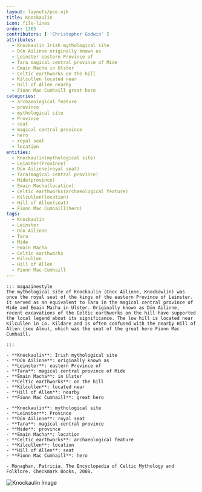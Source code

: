 ```yaml
---
layout: layouts/pce.njk
title: Knockaulin
icon: file-lines
order: 1365
contributors: [ 'Christopher Godwin' ]
attributes:
  - Knockaulin Irish mythological site
  - Dún Ailinne originally known as
  - Leinster eastern Province of
  - Tara magical central province of Mide
  - Emain Macha in Ulster
  - Celtic earthworks on the hill
  - Kilcullen located near
  - Hill of Allen nearby
  - Fionn Mac Cumhaill great hero
categories:
  - archaeological feature
  - province
  - mythological site
  - Province
  - seat
  - magical central province
  - hero
  - royal seat
  - location
entities:
  - Knockaulin(mythological site)
  - Leinster(Province)
  - Dún Ailinne(royal seat)
  - Tara(magical central province)
  - Mide(province)
  - Emain Macha(location)
  - Celtic earthworks(archaeological feature)
  - Kilcullen(location)
  - Hill of Allen(seat)
  - Fionn Mac Cumhaill(hero)
tags:
  - Knockaulin
  - Leinster
  - Dún Ailinne
  - Tara
  - Mide
  - Emain Macha
  - Celtic earthworks
  - Kilcullen
  - Hill of Allen
  - Fionn Mac Cumhaill
---
```

``` tab [group1:Info]
::: magazinestyle
The mythological site of Knockaulin (Cnoc Ailinne, Knockawlin) was once the royal seat of the kings of the eastern Province of Leinster. It served as an equivalent to Tara in the magical central province of Mide and Emain Macha in Ulster. Originally known as Dún Ailinne, recent excavations of the Celtic earthworks on the hill have supported the local legend about its significance. The low hill is located near Kilcullen in Co. Kildare and is often confused with the nearby Hill of Allen (see Almu), which was the seat of the great hero Fionn Mac Cumhaill.

:::
```
``` tab [group1:Attributes]
- **Knockaulin**: Irish mythological site
- **Dún Ailinne**: originally known as
- **Leinster**: eastern Province of
- **Tara**: magical central province of Mide
- **Emain Macha**: in Ulster
- **Celtic earthworks**: on the hill
- **Kilcullen**: located near
- **Hill of Allen**: nearby
- **Fionn Mac Cumhaill**: great hero
```
``` tab [group1:Entities]
- **Knockaulin**: mythological site
- **Leinster**: Province
- **Dún Ailinne**: royal seat
- **Tara**: magical central province
- **Mide**: province
- **Emain Macha**: location
- **Celtic earthworks**: archaeological feature
- **Kilcullen**: location
- **Hill of Allen**: seat
- **Fionn Mac Cumhaill**: hero
```
``` tab [group1:Sources]
- Monaghan, Patricia. The Encyclopedia of Celtic Mythology and Folklore. Checkmark Books, 2008.
```
![Knockaulin Image](https://upload.wikimedia.org/wikipedia/commons/thumb/b/b8/D%C3%BAn_Ailine_ditch.jpg/1200px-D%C3%BAn_Ailine_ditch.jpg)
